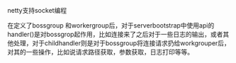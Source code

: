 netty支持socket编程

在定义了bossgroup 和workergroup后，对于serverbootstrap中使用api的handler()是对bossgrop起作用，比如连接来了之后对于一些日志的输出，或者其他处理，对于childhandler则是对于bossgroup将连接请求扔给workgrouper后，对其的一些操作，比如说请求路径获取，参数获取，日志打印等等。

